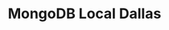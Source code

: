 ---
state: TX
region: DFW
title: MongoDB Local Dallas
event_url: https://www.mongodb.com/local/dallas
start_date: 2019-02-12
cost: $36.75 – $149 
topics: [ mongodb, dataai ]
---